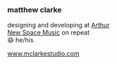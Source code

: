 ### matthew clarke  

designing and developing at [Arthur](https://askarthur.art/)  
[New Space Music](https://www.youtube.com/watch?v=-dikWB6wm0A) on repeat  
😄 he/his  

www.mclarkestudio.com
